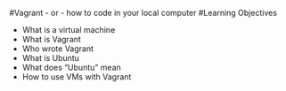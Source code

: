 #Vagrant - or - how to code in your local computer
#Learning Objectives
* What is a virtual machine
* What is Vagrant
* Who wrote Vagrant
* What is Ubuntu
* What does “Ubuntu” mean
* How to use VMs with Vagrant
